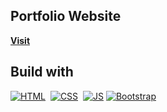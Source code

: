 ## Portfolio Website

<a href="https://iqbalprasettya.github.io/" target="_blank">**Visit**</a>

## Build with

[![HTML](https://img.shields.io/badge/html5%20-%23E34F26.svg?&style=for-the-badge&logo=html5&logoColor=white)](https://en.wikipedia.org/wiki/HTML)&nbsp;
[![CSS](https://img.shields.io/badge/css3%20-%231572B6.svg?&style=for-the-badge&logo=css3&logoColor=white)](https://en.wikipedia.org/wiki/CSS)&nbsp;
[![JS](https://img.shields.io/badge/javascript%20-%23323330.svg?&style=for-the-badge&logo=javascript&logoColor=%23F7DF1E)](https://en.wikipedia.org/wiki/JavaScript)
[![Bootstrap](https://img.shields.io/badge/bootstrap%20-blueviolet.svg?&style=for-the-badge&logo=bootstrap&logoColor=white)](https://en.wikipedia.org/wiki/Bootstrap_(front-end_framework))















